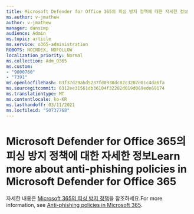 ```yaml
---
title: Microsoft Defender for Office 365의 피싱 방지 정책에 대한 자세한 정보
ms.author: v-jmathew
author: v-jmathew
manager: dansimp
audience: Admin
ms.topic: article
ms.service: o365-administration
ROBOTS: NOINDEX, NOFOLLOW
localization_priority: Normal
ms.collection: Adm_O365
ms.custom:
- "9000760"
- "7391"
ms.openlocfilehash: 03f37d29abd5237fd8938dc82c3287d01c4da6fa
ms.sourcegitcommit: 6312ee31561db36104f32282d019d069ede69174
ms.translationtype: MT
ms.contentlocale: ko-KR
ms.lasthandoff: 03/11/2021
ms.locfileid: "50737768"
---
```

# <a name="learn-more-about-anti-phishing-policies-in-microsoft-defender-for-office-365"></a><span data-ttu-id="0ce5b-102">Microsoft Defender for Office 365의 피싱 방지 정책에 대한 자세한 정보</span><span class="sxs-lookup"><span data-stu-id="0ce5b-102">Learn more about anti-phishing policies in Microsoft Defender for Office 365</span></span>

<span data-ttu-id="0ce5b-103">자세한 내용은 [Microsoft 365의 피싱 방지 정책](https://go.microsoft.com/fwlink/?linkid=2092235)을 참조하세요.</span><span class="sxs-lookup"><span data-stu-id="0ce5b-103">For more information, see [Anti-phishing policies in Microsoft 365](https://go.microsoft.com/fwlink/?linkid=2092235).</span></span>
